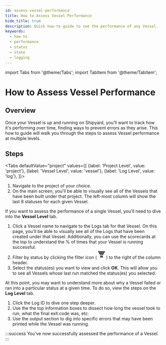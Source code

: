 ```yaml
---
id: assess-vessel-performance
title: How to Assess Vessel Performance
hide_title: true
description: Quick how-to guide to see the performance of any Vessel.
keywords:
  - how to
  - performance
  - status
  - state
  - logging
---
```


import Tabs from '@theme/Tabs';
import TabItem from '@theme/TabItem';

# How to Assess Vessel Performance

## Overview

Once your Vessel is up and running on Shipyard, you'll want to track how it's performing over time, finding ways to prevent errors as they arise. This how to guide will walk you through the steps to assess Vessel performance at multiple levels.

## Steps

<Tabs
defaultValue="project"
values={[
{label: 'Project Level', value: 'project'},
{label: 'Vessel Level', value: 'vessel'},
{label: 'Log Level', value: 'log'},
]}>
<TabItem value="project">

1. Navigate to the project of your choice.
2. On the main screen, you'll be able to visually see all of the Vessels that have been built under that project. The left-most column will show the last 8 statuses for each given Vessel.

If you want to assess the performance of a single Vessel, you'll need to dive into the **Vessel Level** tab.
</TabItem>
<TabItem value="vessel">

1. Click a Vessel name to navigate to the Logs tab for that Vessel. On this page, you'll be able to visually see all of the Logs that have been created under that Vessel. Additionally, you can use the scorecards at the top to understand the % of times that your Vessel is running successful.
2. Filter by status by clicking the filter icon (![Filter Icon](../../.gitbook/assets/filter-icon.png)) to the right of the column header.
3. Select the status\(es\) you want to view and click **OK**. This will allow you to see all Vessels whose last run matched the status\(es\) you selected.

At this point, you may want to understand more about why a Vessel failed or ran into a particular status at a given time. To do so, view the steps on the **Log Level** tab.
</TabItem>
<TabItem value='log'>

1. Click the Log ID to dive one step deeper.
2. Use the the top information boxes to dissect how long the vessel took to run, what the final exit code was, etc.
3. Use the output section to dig into specific errors that may have been printed while the Vessel was running.

</TabItem>
</Tabs>

:::success
You've now successfully assessed the performance of a Vessel.
:::
